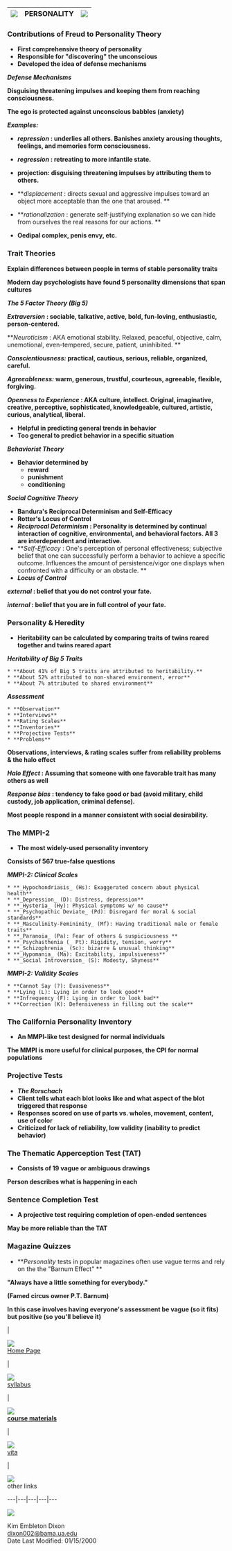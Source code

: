 |  ![](images/stsl_bnl.gif) |  PERSONALITY |  ![](images/stsl_bnr.gif)  
---|---|---  
  
### **Contributions of Freud to Personality Theory**

  * **First comprehensive theory of personality**
  * **Responsible for "discovering" the unconscious**
  * **Developed the idea of defense mechanisms**

**_Defense Mechanisms_**

**Disguising threatening impulses and keeping them from reaching
consciousness.**

**The ego is protected against unconscious babbles (anxiety)**

**_Examples:_**

  * **_repression_ : underlies all others. Banishes anxiety arousing thoughts, feelings, and memories form consciousness.**
  * **_regression_ : retreating to more infantile state.**
  * **projection: disguising threatening impulses by attributing them to others.**
  * **_displacement_ : directs sexual and aggressive impulses toward an object more acceptable than the one that aroused. **
  * **_rationalization_ : generate self-justifying explanation so we can hide from ourselves the real reasons for our actions. **



  * **Oedipal complex, penis envy, etc.**

### **Trait Theories**

**Explain differences between people in terms of stable personality traits**

**Modern day psychologists have found 5 personality dimensions that span
cultures**

**_The 5 Factor Theory  (Big 5)_**

**_Extraversion_ : sociable, talkative, active, bold, fun-loving,
enthusiastic, person-centered.**

**_Neuroticism_ : AKA emotional stability. Relaxed, peaceful, objective, calm,
unemotional, even-tempered, secure, patient, uninhibited. **

**_Conscientiousness:_ practical, cautious, serious, reliable, organized,
careful.**

**_Agreeableness:_ warm, generous, trustful, courteous, agreeable, flexible,
forgiving.**

**_Openness to Experience_ : AKA culture, intellect. Original, imaginative,
creative, perceptive, sophisticated, knowledgeable, cultured, artistic,
curious, analytical, liberal.**

  * **Helpful in predicting general trends in behavior**
  * **Too general to predict behavior in a specific situation**

**_Behaviorist Theory_**

  * **Behavior determined by**
    * **reward**
    * **punishment**
    * **conditioning**

**_Social Cognitive Theory_**

  * **Bandura's Reciprocal Determinism and Self-Efficacy**
  * **Rotter's Locus of Control**
  * **_Reciprocal Determinism_ : Personality is determined by continual interaction of cognitive, environmental, and behavioral factors. All 3 are interdependent and interactive.**
  * **_Self-Efficacy_ : One's perception of personal effectiveness; subjective belief that one can successfully perform a behavior to achieve a specific outcome. Influences the amount of persistence/vigor one displays when confronted with a difficulty or an obstacle. **
  * **_Locus of Control_**

**_external_ : belief that you do not control your fate.**

**_internal_ : belief that you are in full control of your fate.**

### **Personality & Heredity**

  * **Heritability can be calculated by comparing traits of twins reared together and twins reared apart**

**_Heritability of Big 5 Traits_**

    * **About 41% of Big 5 traits are attributed to heritability.**
    * **About 52% attributed to non-shared environment, error**
    * **About 7% attributed to shared environment**

**_Assessment_**

    * **Observation**
    * **Interviews**
    * **Rating Scales**
    * **Inventories**
    * **Projective Tests**
    * **Problems**

**Observations, interviews, & rating scales suffer from reliability problems &
the halo effect**

**_Halo Effect_ : Assuming that someone with one favorable trait has many
others as well**

**_Response bias_ : tendency to fake good or bad (avoid military, child
custody, job application, criminal defense).**

**Most people respond in a manner consistent with social desirability.**

### **The MMPI-2**

  * **The most widely-used personality inventory**

**Consists of 567 true-false questions**

**_MMPI-2: Clinical Scales_**

    * **_Hypochondriasis_ (Hs): Exaggerated concern about physical health**
    * **_Depression_ (D): Distress, depression**
    * **_Hysteria_ (Hy): Physical symptoms w/ no cause**
    * **_Psychopathic Deviate_ (Pd): Disregard for moral & social standards**
    * **_Masculinity-Femininity_ (Mf): Having traditional male or female traits**
    * **_Paranoia_ (Pa): Fear of others & suspiciousness **
    * **_Psychasthenia (_ Pt): Rigidity, tension, worry**
    * **_Schizophrenia_ (Sc): bizarre & unusual thinking**
    * **_Hypomania_ (Ma): Excitability, impulsiveness**
    * **_Social Introversion_ (S): Modesty, Shyness**

**_MMPI-2: Validity Scales_**

    * **Cannot Say (?): Evasiveness**
    * **Lying (L): Lying in order to look good**
    * **Infrequency (F): Lying in order to look bad**
    * **Correction (K): Defensiveness in filling out the scale**

### **The California Personality Inventory**

  * **An MMPI-like test designed for normal individuals**

**The MMPI is more useful for clinical purposes, the CPI for normal
populations**

### **Projective Tests**

  * **_The Rorschach_**
  * **Client tells what each blot looks like and what aspect of the blot triggered that response**
  * **Responses scored on use of parts vs. wholes, movement, content, use of color**
  * **Criticized for lack of reliability, low validity (inability to predict behavior)**

### **The Thematic Apperception Test (TAT)**

  * **Consists of 19 vague or ambiguous drawings**

**Person describes what is happening in each**

### **Sentence Completion Test**

  * **A projective test requiring completion of open-ended sentences**

**May be more reliable than the TAT**

### **Magazine Quizzes**

  * **_Personality_ tests in popular magazines often use vague terms and rely on the the "Barnum Effect" **

**"Always have a little something for everybody."**

**(Famed circus owner P.T. Barnum)**

**In this case involves having everyone's assessment be vague (so it fits) but
positive (so you'll believe it)**

  
  
|

[![](images/stsl_lgb.gif)  
Home Page](index.htm)

|

[![](images/stsl_lgb.gif)  
syllabus](syllab.htm)

|

[![](images/stsl_lgb.gif)  
**course materials**](toc.htm)

|

[![](images/stsl_lgb.gif)  
vita](vitab.htm)

|

![](images/stsl_lgb.gif)  
other links  
  
---|---|---|---|---  
  
![](images/stsl_bar.gif)



Kim Embleton Dixon  
[dixon002@bama.ua.edu](mailto:dixon002@bama.ua.edu)  
Date Last Modified: 01/15/2000  

